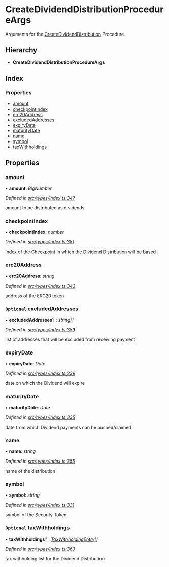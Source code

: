 # CreateDividendDistributionProcedureArgs

Arguments for the [CreateDividendDistribution](../enums/_types_index_.proceduretype.md#createdividenddistribution) Procedure

## Hierarchy

* **CreateDividendDistributionProcedureArgs**

## Index

### Properties

* [amount](_types_index_.createdividenddistributionprocedureargs.md#amount)
* [checkpointIndex](_types_index_.createdividenddistributionprocedureargs.md#checkpointindex)
* [erc20Address](_types_index_.createdividenddistributionprocedureargs.md#erc20address)
* [excludedAddresses](_types_index_.createdividenddistributionprocedureargs.md#optional-excludedaddresses)
* [expiryDate](_types_index_.createdividenddistributionprocedureargs.md#expirydate)
* [maturityDate](_types_index_.createdividenddistributionprocedureargs.md#maturitydate)
* [name](_types_index_.createdividenddistributionprocedureargs.md#name)
* [symbol](_types_index_.createdividenddistributionprocedureargs.md#symbol)
* [taxWithholdings](_types_index_.createdividenddistributionprocedureargs.md#optional-taxwithholdings)

## Properties

### amount

• **amount**: _BigNumber_

_Defined in_ [_src/types/index.ts:347_](https://github.com/PolymathNetwork/polymath-sdk/blob/550676f/src/types/index.ts#L347)

amount to be distributed as dividends

### checkpointIndex

• **checkpointIndex**: _number_

_Defined in_ [_src/types/index.ts:351_](https://github.com/PolymathNetwork/polymath-sdk/blob/550676f/src/types/index.ts#L351)

index of the Checkpoint in which the Dividend Distribution will be based

### erc20Address

• **erc20Address**: _string_

_Defined in_ [_src/types/index.ts:343_](https://github.com/PolymathNetwork/polymath-sdk/blob/550676f/src/types/index.ts#L343)

address of the ERC20 token

### `Optional` excludedAddresses

• **excludedAddresses**? : _string\[\]_

_Defined in_ [_src/types/index.ts:359_](https://github.com/PolymathNetwork/polymath-sdk/blob/550676f/src/types/index.ts#L359)

list of addresses that will be excluded from receiving payment

### expiryDate

• **expiryDate**: _Date_

_Defined in_ [_src/types/index.ts:339_](https://github.com/PolymathNetwork/polymath-sdk/blob/550676f/src/types/index.ts#L339)

date on which the Dividend will expire

### maturityDate

• **maturityDate**: _Date_

_Defined in_ [_src/types/index.ts:335_](https://github.com/PolymathNetwork/polymath-sdk/blob/550676f/src/types/index.ts#L335)

date from which Dividend payments can be pushed/claimed

### name

• **name**: _string_

_Defined in_ [_src/types/index.ts:355_](https://github.com/PolymathNetwork/polymath-sdk/blob/550676f/src/types/index.ts#L355)

name of the distribution

### symbol

• **symbol**: _string_

_Defined in_ [_src/types/index.ts:331_](https://github.com/PolymathNetwork/polymath-sdk/blob/550676f/src/types/index.ts#L331)

symbol of the Security Token

### `Optional` taxWithholdings

• **taxWithholdings**? : [_TaxWithholdingEntry_](_types_index_.taxwithholdingentry.md)_\[\]_

_Defined in_ [_src/types/index.ts:363_](https://github.com/PolymathNetwork/polymath-sdk/blob/550676f/src/types/index.ts#L363)

tax withholding list for the Dividend Distribution

